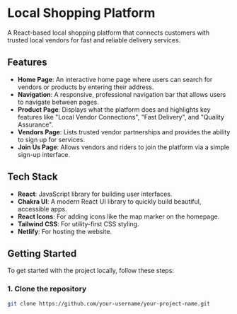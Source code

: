 # Local Shopping Platform

A React-based local shopping platform that connects customers with trusted local vendors for fast and reliable delivery services.

## Features

- **Home Page**: An interactive home page where users can search for vendors or products by entering their address.
- **Navigation**: A responsive, professional navigation bar that allows users to navigate between pages.
- **Product Page**: Displays what the platform does and highlights key features like "Local Vendor Connections", "Fast Delivery", and "Quality Assurance".
- **Vendors Page**: Lists trusted vendor partnerships and provides the ability to sign up for services.
- **Join Us Page**: Allows vendors and riders to join the platform via a simple sign-up interface.

## Tech Stack

- **React**: JavaScript library for building user interfaces.
- **Chakra UI**: A modern React UI library to quickly build beautiful, accessible apps.
- **React Icons**: For adding icons like the map marker on the homepage.
- **Tailwind CSS**: For utility-first CSS styling.
- **Netlify**: For hosting the website.

## Getting Started

To get started with the project locally, follow these steps:

### 1. Clone the repository

```bash
git clone https://github.com/your-username/your-project-name.git


